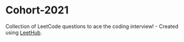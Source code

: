 # Cohort-2021
Collection of LeetCode questions to ace the coding interview! - Created using [LeetHub](https://github.com/QasimWani/LeetHub).
